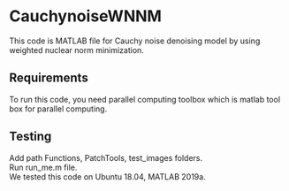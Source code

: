 # CauchynoiseWNNM
This code is MATLAB file for Cauchy noise denoising model by using weighted nuclear norm minimization.


Requirements
--------------
To run this code, you need parallel computing toolbox which is matlab tool box for parallel computing.




Testing
--------------
Add path Functions, PatchTools, test_images folders.  
Run run_me.m file.  
We tested this code on Ubuntu 18.04, MATLAB 2019a.
